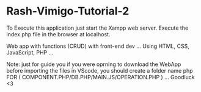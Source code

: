 # Rash-Vimigo-Tutorial-2

To Execute this application just start the Xampp web server. Execute the index.php file in the browser at localhost.

Web app with functions (CRUD) with front-end dev ... Using HTML, CSS, JavaScript, PHP ...

Note: just for guide you if you were oprning to download the WebApp before importing the files in VScode, you should create a folder name php FOR ( COMPONENT.PHP/DB.PHP/MAIN.JS/OPERATION.PHP ) ... Goodluck <3
